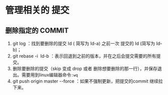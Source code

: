 # 管理相关的 提交

## 删除指定的 COMMIT

1. git log              ：找到要删除的提交 Id ( 简写为 Id-a) 之前一次 提交的 Id (简写为 Id-b)；
2. git rebase -i  Id-b  ：表示回退到之前的版本，并在之后会提交需要的所有提交。
3. 删除要删除的提交（skip 变成 drop 或者 删除想要删除的那一行），并保存退出。需要用到linux编辑器命令`:wq`
4. git push origin master --force   ：如果不强制更新，把提交的commit 继续拉下来。